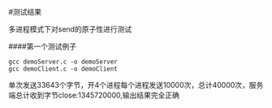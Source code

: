 #测试结果

多进程模式下对send的原子性进行测试

####第一个测试例子

```
gcc demoServer.c -o demoServer
gcc demoClient.c -o demoClient
```

单次发送33643个字节，开4个进程每个进程发送10000次，总计40000次，服务端总计收到字节close:1345720000,输出结果完全正确

